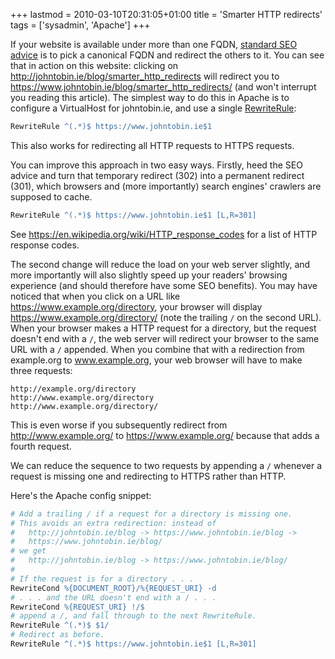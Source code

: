 +++
lastmod = 2010-03-10T20:31:05+01:00
title = 'Smarter HTTP redirects'
tags = ['sysadmin', 'Apache']
+++

If your website is available under more than one FQDN, [standard SEO
advice](https://www.google.com/search?q=seo+multiple+hostnames) is to pick a
canonical FQDN and redirect the others to it. You can see that in action on this
website: clicking on <http://johntobin.ie/blog/smarter_http_redirects> will
redirect you to <https://www.johntobin.ie/blog/smarter_http_redirects/> (and
won't interrupt you reading this article). The simplest way to do this in Apache
is to configure a VirtualHost for johntobin.ie, and use a single
[RewriteRule](https://httpd.apache.org/docs/2.2/mod/mod_rewrite.html#rewriterule):

```apache
RewriteRule ^(.*)$ https://www.johntobin.ie$1
```

This also works for redirecting all HTTP requests to HTTPS requests.

You can improve this approach in two easy ways. Firstly, heed the SEO advice and
turn that temporary redirect (302) into a permanent redirect (301), which
browsers and (more importantly) search engines' crawlers are supposed to cache.

```apache
RewriteRule ^(.*)$ https://www.johntobin.ie$1 [L,R=301]
```

See <https://en.wikipedia.org/wiki/HTTP_response_codes> for a list of HTTP
response codes.

The second change will reduce the load on your web server slightly, and more
importantly will also slightly speed up your readers' browsing experience (and
should therefore have some SEO benefits). You may have noticed that when you
click on a URL like <https://www.example.org/directory>, your browser will
display <https://www.example.org/directory/> (note the trailing `/` on the
second URL). When your browser makes a HTTP request for a directory, but the
request doesn't end with a `/`, the web server will redirect your browser to the
same URL with a `/` appended. When you combine that with a redirection from
example.org to www.example.org, your web browser will have to make three
requests:

```text
http://example.org/directory
http://www.example.org/directory
http://www.example.org/directory/
```

This is even worse if you subsequently redirect from <http://www.example.org/>
to <https://www.example.org/> because that adds a fourth request.

We can reduce the sequence to two requests by appending a `/` whenever a request
is missing one and redirecting to HTTPS rather than HTTP.

Here's the Apache config snippet:

```apache
# Add a trailing / if a request for a directory is missing one.
# This avoids an extra redirection: instead of
#   http://johntobin.ie/blog -> https://www.johntobin.ie/blog ->
#   https://www.johntobin.ie/blog/
# we get
#   http://johntobin.ie/blog -> https://www.johntobin.ie/blog/
#
# If the request is for a directory . . .
RewriteCond %{DOCUMENT_ROOT}/%{REQUEST_URI} -d
# . . . and the URL doesn't end with a / . . .
RewriteCond %{REQUEST_URI} !/$
# append a /, and fall through to the next RewriteRule.
RewriteRule ^(.*)$ $1/
# Redirect as before.
RewriteRule ^(.*)$ https://www.johntobin.ie$1 [L,R=301]
```
